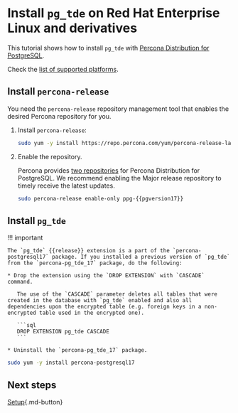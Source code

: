 # Install `pg_tde` on Red Hat Enterprise Linux and derivatives

This tutorial shows how to install `pg_tde` with [Percona Distribution for PostgreSQL](https://docs.percona.com/postgresql/latest/index.html).

Check the [list of supported platforms](install.md#__tabbed_1_1).

## Install `percona-release`

You need the `percona-release` repository management tool that enables the desired Percona repository for you.

1. Install `percona-release`:

    ```bash
    sudo yum -y install https://repo.percona.com/yum/percona-release-latest.noarch.rpm 
    ```

2. Enable the repository.

    Percona provides [two repositories](repo-overview.md) for Percona Distribution for PostgreSQL. We recommend enabling the Major release repository to timely receive the latest updates.

    ```bash
    sudo percona-release enable-only ppg-{{pgversion17}} 
    ```

## Install `pg_tde`

!!! important

    The `pg_tde` {{release}} extension is a part of the `percona-postgresql17` package. If you installed a previous version of `pg_tde` from the `percona-pg_tde_17` package, do the following:

    * Drop the extension using the `DROP EXTENSION` with `CASCADE` command.

       The use of the `CASCADE` parameter deletes all tables that were created in the database with `pg_tde` enabled and also all dependencies upon the encrypted table (e.g. foreign keys in a non-encrypted table used in the encrypted one).    

       ```sql
       DROP EXTENSION pg_tde CASCADE
       ```

    * Uninstall the `percona-pg_tde_17` package.  
    

```bash
sudo yum -y install percona-postgresql17 
```

## Next steps

[Setup](setup.md){.md-button}
